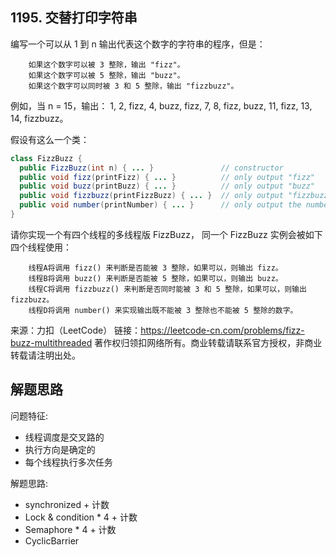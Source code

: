 ## 1195. 交替打印字符串

编写一个可以从 1 到 n 输出代表这个数字的字符串的程序，但是：

```
    如果这个数字可以被 3 整除，输出 "fizz"。
    如果这个数字可以被 5 整除，输出 "buzz"。
    如果这个数字可以同时被 3 和 5 整除，输出 "fizzbuzz"。
```

例如，当 n = 15，输出： 1, 2, fizz, 4, buzz, fizz, 7, 8, fizz, buzz, 11, fizz, 13, 14, fizzbuzz。

假设有这么一个类：
```java
class FizzBuzz {
  public FizzBuzz(int n) { ... }               // constructor
  public void fizz(printFizz) { ... }          // only output "fizz"
  public void buzz(printBuzz) { ... }          // only output "buzz"
  public void fizzbuzz(printFizzBuzz) { ... }  // only output "fizzbuzz"
  public void number(printNumber) { ... }      // only output the numbers
}
```

请你实现一个有四个线程的多线程版  FizzBuzz， 同一个 FizzBuzz 实例会被如下四个线程使用：

```
    线程A将调用 fizz() 来判断是否能被 3 整除，如果可以，则输出 fizz。
    线程B将调用 buzz() 来判断是否能被 5 整除，如果可以，则输出 buzz。
    线程C将调用 fizzbuzz() 来判断是否同时能被 3 和 5 整除，如果可以，则输出 fizzbuzz。
    线程D将调用 number() 来实现输出既不能被 3 整除也不能被 5 整除的数字。
```
来源：力扣（LeetCode）
链接：https://leetcode-cn.com/problems/fizz-buzz-multithreaded
著作权归领扣网络所有。商业转载请联系官方授权，非商业转载请注明出处。

## 解题思路
问题特征:
- 线程调度是交叉路的
- 执行方向是确定的
- 每个线程执行多次任务

解题思路:
* synchronized + 计数
* Lock & condition * 4 + 计数
* Semaphore * 4  + 计数
* CyclicBarrier

